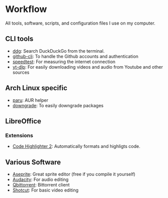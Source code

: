 # Workflow
All tools, software, scripts, and configuration files I use on my computer.
## CLI tools
- [ddg](https://github.com/jarun/ddgr): Search DuckDuckGo from the terminal.
- [github-cli](https://github.com/cli/cli): To handle the Github accounts and authentication
- [speedtest](https://www.speedtest.net/apps/cli): For measuring the internet connection
- [yt-dlp](https://github.com/yt-dlp/yt-dlp): For easily downloading videos and audio from Youtube and other sources

## Arch Linux specific
- [paru](https://github.com/Morganamilo/paru): AUR helper
- [downgrade](https://aur.archlinux.org/packages/downgrade): To easily downgrade packages

## LibreOffice
### Extensions
- [Code Highlighter 2](https://extensions.libreoffice.org/en/extensions/show/5814): Automatically formats and highligts code.

## Various Software
- [Aseprite](https://www.aseprite.org): Great sprite editor (free if you compile it yourself)
- [Audacity](https://www.audacityteam.org/): For audio editing
- [Qbittorrent](https://www.qbittorrent.org/): Bittorrent client
- [Shotcut](https://shotcut.org/): For basic video editing
